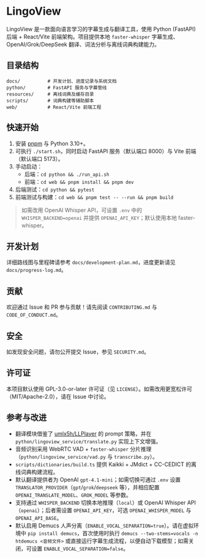 # LingoView

LingoView 是一款面向语言学习的字幕生成与翻译工具，使用 Python (FastAPI) 后端 + React/Vite 前端架构。项目提供本地 `faster-whisper` 字幕生成、OpenAI/Grok/DeepSeek 翻译、词法分析与离线词典构建能力。

## 目录结构

```
docs/          # 开发计划、进度记录与系统文档
python/        # FastAPI 服务与字幕管线
resources/     # 离线词典及缓存目录
scripts/       # 词典构建等辅助脚本
web/           # React/Vite 前端工程
```

## 快速开始

1. 安装 [pnpm](https://pnpm.io/installation) 与 Python 3.10+。
2. 可执行 `./start.sh`，同时启动 FastAPI 服务（默认端口 8000）与 Vite 前端（默认端口 5173）。
3. 手动启动：
   - 后端：`cd python && ./run_api.sh`
   - 前端：`cd web && pnpm install && pnpm dev`
4. 后端测试：`cd python && pytest`
5. 前端测试与构建：`cd web && pnpm test -- --run && pnpm build`

> 如需改用 OpenAI Whisper API，可设置 `.env` 中的 `WHISPER_BACKEND=openai` 并提供 `OPENAI_API_KEY`；默认使用本地 faster-whisper。

## 开发计划

详细路线图与里程碑请参考 `docs/development-plan.md`，进度更新请见 `docs/progress-log.md`。

## 贡献

欢迎通过 Issue 和 PR 参与贡献！请先阅读 `CONTRIBUTING.md` 与 `CODE_OF_CONDUCT.md`。

## 安全

如发现安全问题，请勿公开提交 Issue，参见 `SECURITY.md`。

## 许可证

本项目默认使用 GPL-3.0-or-later 许可证（见 `LICENSE`）。如需改用更宽松许可（MIT/Apache-2.0），请在 Issue 中讨论。

## 参考与改进

- 翻译模块借鉴了 [umlx5h/LLPlayer](https://github.com/umlx5h/LLPlayer) 的 prompt 策略，并在 `python/lingoview_service/translate.py` 实现上下文增强。
- 音频识别采用 WebRTC VAD + `faster-whisper` 分片推理（`python/lingoview_service/vad.py` 与 `transcribe.py`）。
- `scripts/dictionaries/build.ts` 提供 Kaikki + JMdict + CC-CEDICT 的离线词典构建流程。
- 默认翻译提供者为 OpenAI `gpt-4.1-mini`；如需切换可通过 `.env` 设置 `TRANSLATOR_PROVIDER`（`gpt`/`grok`/`deepseek` 等），并相应配置 `OPENAI_TRANSLATE_MODEL`、`GROK_MODEL` 等参数。
- 支持通过 `WHISPER_BACKEND` 切换本地推理（`local`）或 OpenAI Whisper API（`openai`）；后者需设置 `OPENAI_API_KEY`，可选 `OPENAI_WHISPER_MODEL` 与 `OPENAI_API_BASE`。
- 默认启用 Demucs 人声分离（`ENABLE_VOCAL_SEPARATION=true`）。请在虚拟环境中 `pip install demucs`，首次使用时执行 `demucs --two-stems=vocals -n htdemucs <音频文件>` 或直接运行字幕生成流程，以便自动下载模型；如需关闭，可设置 `ENABLE_VOCAL_SEPARATION=false`。
